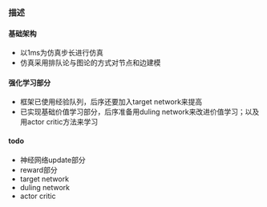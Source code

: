 ### 描述
#### 基础架构
- 以1ms为仿真步长进行仿真
- 仿真采用排队论与图论的方式对节点和边建模
#### 强化学习部分
- 框架已使用经验队列，后序还要加入target network来提高
- 已实现基础价值学习部分，后序准备用duling network来改进价值学习；以及用actor critic方法来学习
#### todo
- 神经网络update部分
- reward部分
- target network
- duling network
- actor critic